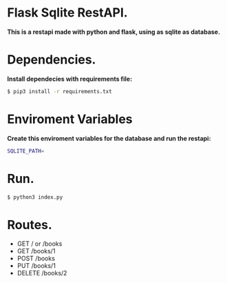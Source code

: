 # Flask Sqlite RestAPI.

__This is a restapi made with python and flask, using as sqlite as database.__


# Dependencies.

__Install dependecies with requirements file:__

```bash
$ pip3 install -r requirements.txt
```
# Enviroment Variables

__Create this enviroment variables for the database and run the restapi:__

```bash
SQLITE_PATH=
```


# Run.

```bash
$ python3 index.py
```

# Routes.

* GET / or /books
* GET /books/1
* POST /books
* PUT /books/1
* DELETE /books/2